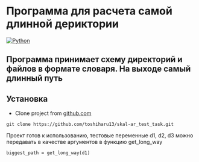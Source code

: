 # Программа для расчета самой длинной дериктории
[![Python](https://img.shields.io/badge/Python-3776AB?style=for-the-badge&logo=python&logoColor=white)](https://www.python.org/)
## Программа принимает схему директорий и файлов в формате словаря. На выходе самый длинный путь
## Установка
- Clone project from [github.com](https://github.com)
```shell
git clone https://github.com/toshiharu13/skal-ar_test_task.git
```
Проект готов к использованию, тестовые переменные d1, d2, d3 можно передавать в качестве аргументов в функцию get_long_way

```
biggest_path = get_long_way(d1)
```